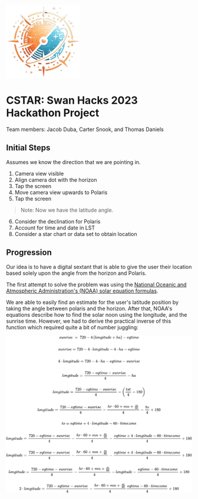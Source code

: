<img src="./public/images/CSTAR-transparent.png" width="200" alt="Logo">
<br>

# CSTAR: Swan Hacks 2023 Hackathon Project

Team members: Jacob Duba, Carter Snook, and Thomas Daniels

## Initial Steps

Assumes we know the direction that we are pointing in.

1. Camera view visible
2. Align camera dot with the horizon
3. Tap the screen
4. Move camera view upwards to Polaris
5. Tap the screen

> Note: Now we have the latitude angle.

6. Consider the declination for Polaris
7. Account for time and date in LST
8. Consider a star chart or data set to obtain location

## Progression

Our idea is to have a digital sextant that is able to give the user their
location based solely upon the angle from the horizon and Polaris.

The first attempt to solve the problem was using the
[National Oceanic and
Atmospheric Administration's (NOAA) solar equation formulas](https://gml.noaa.gov/grad/solcalc/solareqns.PDF).

We are able to easily find an estimate for the user's latitude position by
taking the angle between polaris and the horizon. After that, NOAA's equations
describe how to find the solar noon using the longitude, and the sunrise time.
However, we had to derive the practical inverse of this function which required
quite a bit of number juggling:

![Sunrise Derivation](progression/sunrise-derivation.png)
